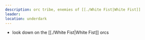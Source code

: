 ```yaml
---
description: orc tribe, enemies of [[./White Fist|White Fist]]
leader: 
location: underdark
---
```

- look down on the [[./White Fist|White Fist]] orcs